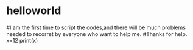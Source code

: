 # helloworld
#I am the first time to script the codes,and there will be much problems needed to recorret by everyone who want to help me.
#Thanks for help.
x=12
print(x)
